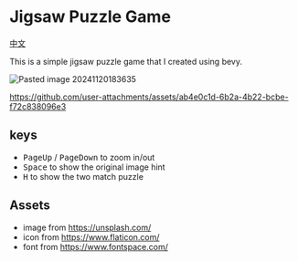 # Jigsaw Puzzle Game

[中文](https://github.com/foxzool/jigsaw_puzzle/blob/master/README-CN.md)

This is a simple jigsaw puzzle game that I created using bevy.

![Pasted image 20241120183635](https://github.com/user-attachments/assets/c829f846-7a26-4c3c-a618-fead3c8ee323)


https://github.com/user-attachments/assets/ab4e0c1d-6b2a-4b22-bcbe-f72c838096e3




## keys

- <kbd>PageUp</kbd> / <kbd>PageDown</kbd> to zoom in/out
- <kbd>Space</kbd> to show the original image hint
- <kbd>H</kbd> to show the two match puzzle

## Assets

* image from https://unsplash.com/
* icon from https://www.flaticon.com/
* font from https://www.fontspace.com/
